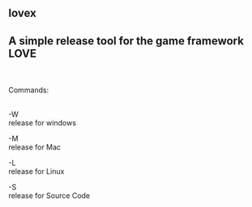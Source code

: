 lovex
----
A simple release tool for the game framework LOVE
----
<br>
<br>
Commands:<br>
<br>

<p>
-W <br>
release for windows

-M <br>
release for Mac

-L <br>
release for Linux

-S <br>
release for Source Code
</p>
